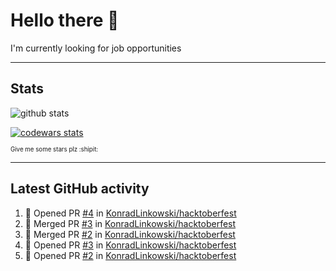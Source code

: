 # Hello there 👋
I'm currently looking for job opportunities

---

## Stats
![github stats][github stats]

[![codewars stats][codewars stats]][codewars url]

<sub><sub>Give me some stars plz :shipit:</sub></sub>

---

## Latest GitHub activity
<!--START_SECTION:activity-->
1. 💪 Opened PR [#4](https://github.com/KonradLinkowski/hacktoberfest/pull/4) in [KonradLinkowski/hacktoberfest](https://github.com/KonradLinkowski/hacktoberfest)
2. 🎉 Merged PR [#3](https://github.com/KonradLinkowski/hacktoberfest/pull/3) in [KonradLinkowski/hacktoberfest](https://github.com/KonradLinkowski/hacktoberfest)
3. 🎉 Merged PR [#2](https://github.com/KonradLinkowski/hacktoberfest/pull/2) in [KonradLinkowski/hacktoberfest](https://github.com/KonradLinkowski/hacktoberfest)
4. 💪 Opened PR [#3](https://github.com/KonradLinkowski/hacktoberfest/pull/3) in [KonradLinkowski/hacktoberfest](https://github.com/KonradLinkowski/hacktoberfest)
5. 💪 Opened PR [#2](https://github.com/KonradLinkowski/hacktoberfest/pull/2) in [KonradLinkowski/hacktoberfest](https://github.com/KonradLinkowski/hacktoberfest)
<!--END_SECTION:activity-->

[github stats]: https://github-readme-stats.vercel.app/api?username=KonradLinkowski&hide_title=true&show_icons=true&include_all_commits=true&count_private=true&disable_animations=true&theme=dark&hide_rank=true
[codewars stats]: https://codewars.com/users/KonradLinkowski/badges/large
[codewars url]: https://codewars.com/users/KonradLinkowski
